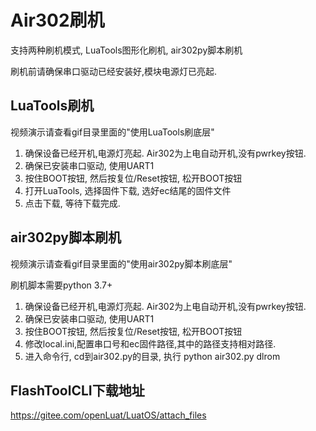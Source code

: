 # Air302刷机

支持两种刷机模式, LuaTools图形化刷机, air302py脚本刷机

刷机前请确保串口驱动已经安装好,模块电源灯已亮起.

## LuaTools刷机

视频演示请查看gif目录里面的"使用LuaTools刷底层"

1. 确保设备已经开机,电源灯亮起. Air302为上电自动开机,没有pwrkey按钮.
2. 确保已安装串口驱动, 使用UART1
3. 按住BOOT按钮, 然后按复位/Reset按钮, 松开BOOT按钮
4. 打开LuaTools, 选择固件下载, 选好ec结尾的固件文件
5. 点击下载, 等待下载完成.

## air302py脚本刷机

视频演示请查看gif目录里面的"使用air302py脚本刷底层"

刷机脚本需要python 3.7+

1. 确保设备已经开机,电源灯亮起. Air302为上电自动开机,没有pwrkey按钮.
2. 确保已安装串口驱动, 使用UART1
3. 按住BOOT按钮, 然后按复位/Reset按钮, 松开BOOT按钮
4. 修改local.ini,配置串口号和ec固件路径,其中的路径支持相对路径.
5. 进入命令行, cd到air302.py的目录, 执行 python air302.py dlrom

## FlashToolCLI下载地址

https://gitee.com/openLuat/LuatOS/attach_files

